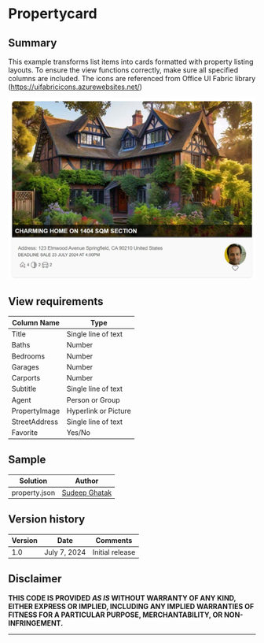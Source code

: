 # Propertycard

## Summary

This example transforms list items into cards formatted with property listing layouts. To ensure the view functions correctly, make sure all specified columns are included. The icons are referenced from Office UI Fabric library (https://uifabricicons.azurewebsites.net/)

![screenshot of the sample](./assets/screenshot.jpg)

## View requirements

Column Name                 | Type
----------------------------|-----------------------------------------
Title                       | Single line of text
Baths                       | Number
Bedrooms                    | Number
Garages                     | Number
Carports                    | Number
Subtitle                    | Single line of text
Agent                       | Person or Group
PropertyImage               | Hyperlink or Picture
StreetAddress               | Single line of text
Favorite                    | Yes/No





## Sample

Solution|Author
--------|---------
property.json | [Sudeep Ghatak](https://www.linkedin.com/in/sudeepghatak/) 

## Version history

Version|Date|Comments
-------|----|--------
1.0|July 7, 2024|Initial release

## Disclaimer
**THIS CODE IS PROVIDED *AS IS* WITHOUT WARRANTY OF ANY KIND, EITHER EXPRESS OR IMPLIED, INCLUDING ANY IMPLIED WARRANTIES OF FITNESS FOR A PARTICULAR PURPOSE, MERCHANTABILITY, OR NON-INFRINGEMENT.**

---


